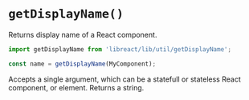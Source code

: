 # `getDisplayName()`

Returns display name of a React component.

```jsx
import getDisplayName from 'libreact/lib/util/getDisplayName';

const name = getDisplayName(MyComponent);
```

Accepts a single argument, which can be a statefull or stateless React component, or element. Returns a string.
